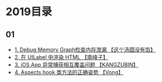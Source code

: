 # 2019目录

## 01

* [1. Debug Memory Graph检查内存泄漏 【这个汤圆没有馅】](https://github.com/southpeak/iOS-tech-set/blob/master/2019/01.md#debug-memory-graph%E6%A3%80%E6%9F%A5%E5%86%85%E5%AD%98%E6%B3%84%E6%BC%8F)
* [2. 在 UILabel 中渲染 HTML 【南峰子】](https://github.com/southpeak/iOS-tech-set/blob/master/2019/01.md#%E5%9C%A8-uilabel-%E4%B8%AD%E6%B8%B2%E6%9F%93-html)
* [3. iOS App 异常捕获相互覆盖问题 【KANGZUBIN】](https://github.com/southpeak/iOS-tech-set/blob/master/2019/01.md#ios-app-%E5%BC%82%E5%B8%B8%E6%8D%95%E8%8E%B7%E7%9B%B8%E4%BA%92%E8%A6%86%E7%9B%96%E9%97%AE%E9%A2%98)
* [4. Aspects hook 类方法的正确姿势  【Vong】](https://github.com/southpeak/iOS-tech-set/blob/master/2019/01.md#aspects-hook-%E7%B1%BB%E6%96%B9%E6%B3%95%E7%9A%84%E6%AD%A3%E7%A1%AE%E5%A7%BF%E5%8A%BF-)